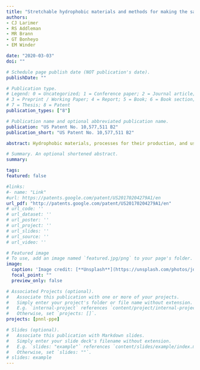 ```yaml
---
title: "Stretchable hydrophobic materials and methods for making the same"
authors:
- CJ Larimer
- RS Addleman
- MR Brann
- GT Bonheyo
- EM Winder

date: "2020-03-03"
doi: ""

# Schedule page publish date (NOT publication's date).
publishDate: ""

# Publication type.
# Legend: 0 = Uncategorized; 1 = Conference paper; 2 = Journal article;
# 3 = Preprint / Working Paper; 4 = Report; 5 = Book; 6 = Book section;
# 7 = Thesis; 8 = Patent
publication_types: ["8"]

# Publication name and optional abbreviated publication name.
publication: "US Patent No. 10,577,511 B2"
publication_short: "US Patent No. 10,577,511 B2"

abstract: Hydrophobic materials, processes for their production, and uses thereof are described. The materials can be made with silica or polytetrafluoroethylene particles embedded into a liquid polymer. The hydrophobic materials are stretchable.

# Summary. An optional shortened abstract.
summary:

tags:
featured: false

#links:
#- name: "Link"
#url: https://patents.google.com/patent/US20170204279A1/en
url_pdf: "http://patents.google.com/patent/US20170204279A1/en"
# url_code: ''
# url_dataset: ''
# url_poster: ''
# url_project: ''
# url_slides: ''
# url_source: ''
# url_video: ''

# Featured image
# To use, add an image named `featured.jpg/png` to your page's folder. 
image:
  caption: 'Image credit: [**Unsplash**](https://unsplash.com/photos/jdD8gXaTZsc)'
  focal_point: ""
  preview_only: false

# Associated Projects (optional).
#   Associate this publication with one or more of your projects.
#   Simply enter your project's folder or file name without extension.
#   E.g. `internal-project` references `content/project/internal-project/index.md`.
#   Otherwise, set `projects: []`.
projects: [pnnl-ppe]

# Slides (optional).
#   Associate this publication with Markdown slides.
#   Simply enter your slide deck's filename without extension.
#   E.g. `slides: "example"` references `content/slides/example/index.md`.
#   Otherwise, set `slides: ""`.
# slides: example
---
```




